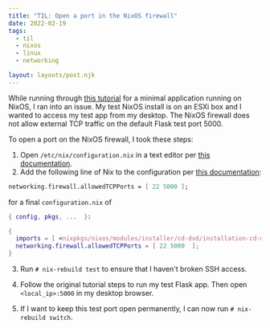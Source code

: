 ```yaml
---
title: "TIL: Open a port in the NixOS firewall"
date: 2022-02-19
tags:
  - til
  - nixos
  - linux
  - networking

layout: layouts/post.njk
---
```


While running through [this tutorial](https://nixos.org/guides/dev-environment.html) for a minimal application running on NixOS, I ran into an issue. My test NixOS install is on an ESXi box and I wanted to access my test app from my desktop. The NixOS firewall does not allow external TCP traffic on the default Flask test port 5000.

To open a port on the NixOS firewall, I took these steps:

1) Open `/etc/nix/configuration.nix` in a text editor per [this documentation](https://nixos.org/manual/nixos/stable/index.html#sec-changing-config).
2) Add the following line of Nix to the configuration per [this documentation](https://nixos.org/manual/nixos/stable/index.html#sec-firewall):

```nix
networking.firewall.allowedTCPPorts = [ 22 5000 ];
```

for a final `configuration.nix` of

```nix
{ config, pkgs, ...  }:

{
  imports = [ <nixpkgs/nixos/modules/installer/cd-dvd/installation-cd-minimal.nix>  ];
  networking.firewall.allowedTCPPorts = [ 22 5000  ];   
}
```

3) Run `# nix-rebuild test` to ensure that I haven't broken SSH access.

4) Follow the original tutorial steps to run my test Flask app. Then open `<local_ip>:5000` in my desktop browser.

5) If I want to keep this test port open permanently, I can now run `# nix-rebuild switch`.
